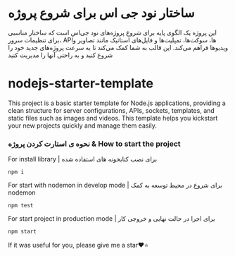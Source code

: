 # ساختار نود جی اس برای شروع پروژه
این پروژه یک الگوی پایه برای شروع پروژه‌های نود جی‌اس است که ساختار مناسبی برای تنظیمات سرور، API‌ها، سوکت‌ها، تمپلیت‌ها و فایل‌های استاتیک مانند تصاویر و ویدیوها فراهم می‌کند. این قالب به شما کمک می‌کند تا به سرعت پروژه‌های جدید خود را شروع کنید و به راحتی آنها را مدیریت کنید


# nodejs-starter-template
This project is a basic starter template for Node.js applications, providing a clean structure for server configurations, APIs, sockets, templates, and static files such as images and videos. This template helps you kickstart your new projects quickly and manage them easily.


### نحوه ی استارت کردن پروژه & How to start the project
For install library | برای نصب کتابخونه های استفاده شده 
```TERMINAL
npm i
```
For start with nodemon in develop mode | برای شروع در محیط توسعه به کمک nodemon
```TERMINAL
npm test
```
For start project in production mode | برای اجرا در حالت نهایی و خروجی کار
```TERMINAL
npm start
```

If it was useful for you, please give me a star❤️⭐
